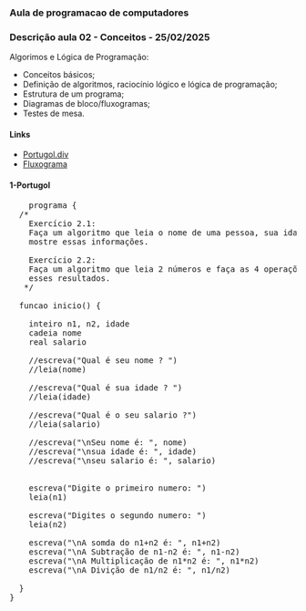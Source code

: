 ### Aula de programacao de computadores 

### Descrição aula 02 - Conceitos - 25/02/2025


Algorimos e Lógica de Programação: 
- Conceitos básicos;
- Definição de algoritmos, raciocínio lógico e lógica de programação;
- Estrutura de um programa;
- Diagramas de bloco/fluxogramas;
- Testes de mesa.

#### Links 

- <a href="https://portugol.dev/">Portugol.div</a>&nbsp;&nbsp;&nbsp;
- <a href="https://www.lucidchart.com/pages/what-is-a-flowchart-tutorial">Fluxograma</a>&nbsp;&nbsp;&nbsp;

#### 1-Portugol 

<pre>
    programa {
  /*
    Exercício 2.1:
    Faça um algoritmo que leia o nome de uma pessoa, sua idade e o seu salário e ao final
    mostre essas informações.

    Exercício 2.2:
    Faça um algoritmo que leia 2 números e faça as 4 operações matemáticas e mostre
    esses resultados.
   */

  funcao inicio() {

    inteiro n1, n2, idade 
    cadeia nome 
    real salario

    //escreva("Qual é seu nome ? ")
    //leia(nome)

    //escreva("Qual é sua idade ? ")
    //leia(idade)

    //escreva("Qual é o seu salario ?")
    //leia(salario)

    //escreva("\nSeu nome é: ", nome)
    //escreva("\nsua idade é: ", idade)
    //escreva("\nseu salario é: ", salario)


    escreva("Digite o primeiro numero: ")
    leia(n1)

    escreva("Digites o segundo numero: ")
    leia(n2)

    escreva("\nA somda do n1+n2 é: ", n1+n2)
    escreva("\nA Subtração de n1-n2 é: ", n1-n2)
    escreva("\nA Multiplicação de n1*n2 é: ", n1*n2)
    escreva("\nA Divição de n1/n2 é: ", n1/n2)

  }
}

</pre>
